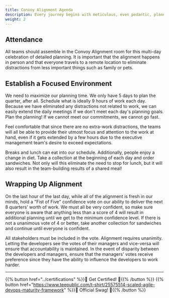 ```yaml
---
title: Convoy Alignment Agenda
description: Every journey begins with meticulous, even pedantic, planning
weight: 2
---
```


## Attendance

All teams should assemble in the Convoy Alignment room for this multi-day celebration of detailed planning. It is important that the alignment happens in person and that everyone travels to a remote location to eliminate distractions from less important things such as family or pets.

## Establish a Focused Environment

We need to maximize our planning time. We only have 5 days to plan the quarter, after all. Schedule what is ideally 9 hours of work each day. Because we have eliminated any distractions not related to work, we can easily extend the daily meetings if we don't meet each day's planning goals. Plan the planning! If we cannot meet our commitments, we cannot go fast.

Feel comfortable that since there are no extra-work distractions, the teams will all be able to provide their utmost focus and attention to the work at hand, even if it gets extended by a few hours due to the executive management team's desire to exceed expectations.

Breaks and lunch can eat into our schedule. Additionally, people enjoy a change in diet. Take a collection at the beginning of each day and order sandwiches. Not only will this eliminate the need to stop for lunch, but it will also result in the team-building results of a shared meal!

## Wrapping Up Alignment

On the last hour of the last day, while all of the alignment is fresh in our minds, hold a "Fist of Five" confidence vote on our ability to deliver the next 8 quarters' worth of work. We must all be very confident, so make sure everyone is aware that anything less than a score of 4 will result in additional planning until we get to the minimum confidence level. If there is not a unanimous vote of 4 or better, take another collection for sandwiches and continue until everyone is confident.

All stakeholders must be included in the vote. Alignment requires unanimity. Letting the developers see the votes of their managers and vice-versa will ensure that accountability is maintained. In the event of disparity between the developers and managers, ensure that the managers' votes receive preference since they have the ability to influence the developers to work harder.

---

{{% button href="../certifications" %}}🏅 Get Certified! 🏅{{% /button %}}
{{% button href="https://www.teepublic.com/t-shirt/25575514-scaled-agile-devops-maturity-framework" %}}💸 Official Swag! 💸{{% /button %}}